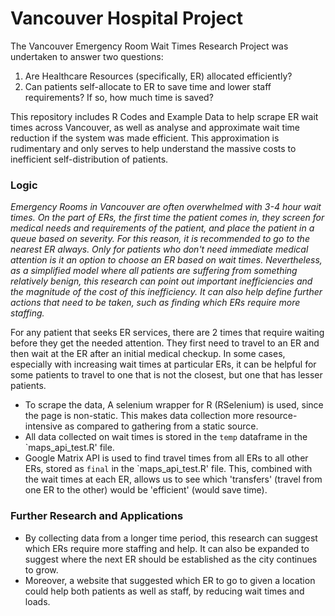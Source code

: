 # Vancouver Hospital Project

The Vancouver Emergency Room Wait Times Research Project was undertaken to answer two questions:

1. Are Healthcare Resources (specifically, ER) allocated efficiently?
2. Can patients self-allocate to ER to save time and lower staff requirements? If so, how much time is saved?

This repository includes R Codes and Example Data to help scrape ER wait times across Vancouver, as well as analyse and approximate wait time reduction if the system was made efficient. This approximation is rudimentary and only serves to help understand the massive costs to inefficient self-distribution of patients. 

### Logic

*Emergency Rooms in Vancouver are often overwhelmed with 3-4 hour wait times. On the part of ERs, the first time the patient comes in, they screen for medical needs and requirements of the patient, and place the patient in a queue based on severity. For this reason, it is recommended to go to the nearest ER always. Only for patients who don't need immediate medical attention is it an option to choose an ER based on wait times. 
Nevertheless, as a simplified model where all patients are suffering from something relatively benign, this research can point out important inefficiencies and the magnitude of the cost of this inefficiency. It can also help define further actions that need to be taken, such as finding which ERs require more staffing.*

For any patient that seeks ER services, there are 2 times that require waiting before they get the needed attention. They first need to travel to an ER and then wait at the ER after an initial medical checkup.
In some cases, especially with increasing wait times at particular ERs, it can be helpful for some patients to travel to one that is not the closest, but one that has lesser patients. 

- To scrape the data, A selenium wrapper for R (RSelenium) is used, since the page is non-static. This makes data collection more resource-intensive as compared to gathering from a static source. 
- All data collected on wait times is stored in the `temp` dataframe in the `maps_api_test.R' file.
- Google Matrix API is used to find travel times from all ERs to all other ERs, stored as `final` in the `maps_api_test.R' file. This, combined with the wait times at each ER, allows us to see which 'transfers' (travel from one ER to the other) would be 'efficient' (would save time).

### Further Research and Applications

- By collecting data from a longer time period, this research can suggest which ERs require more staffing and help. It can also be expanded to suggest where the next ER should be established as the city continues to grow.
- Moreover, a website that suggested which ER to go to given a location could help both patients as well as staff, by reducing wait times and loads.